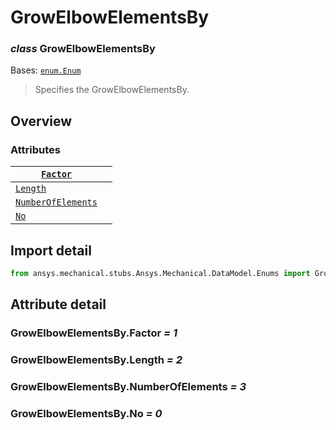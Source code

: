 <a id="growelbowelementsby"></a>

# GrowElbowElementsBy

<a id="GrowElbowElementsBy"></a>

### *class* GrowElbowElementsBy

Bases: [`enum.Enum`](https://docs.python.org/3/library/enum.html#enum.Enum)

> Specifies the GrowElbowElementsBy.

> <!-- !! processed by numpydoc !! -->

<a id="overview"></a>

## Overview

### Attributes

| [`Factor`](#GrowElbowElementsBy.Factor)                     |    |
|-------------------------------------------------------------|----|
| [`Length`](#GrowElbowElementsBy.Length)                     |    |
| [`NumberOfElements`](#GrowElbowElementsBy.NumberOfElements) |    |
| [`No`](#GrowElbowElementsBy.No)                             |    |

<a id="import-detail"></a>

## Import detail

```python
from ansys.mechanical.stubs.Ansys.Mechanical.DataModel.Enums import GrowElbowElementsBy
```

<a id="attribute-detail"></a>

## Attribute detail

<a id="GrowElbowElementsBy.Factor"></a>

### GrowElbowElementsBy.Factor *= 1*

<a id="GrowElbowElementsBy.Length"></a>

### GrowElbowElementsBy.Length *= 2*

<a id="GrowElbowElementsBy.NumberOfElements"></a>

### GrowElbowElementsBy.NumberOfElements *= 3*

<a id="GrowElbowElementsBy.No"></a>

### GrowElbowElementsBy.No *= 0*
